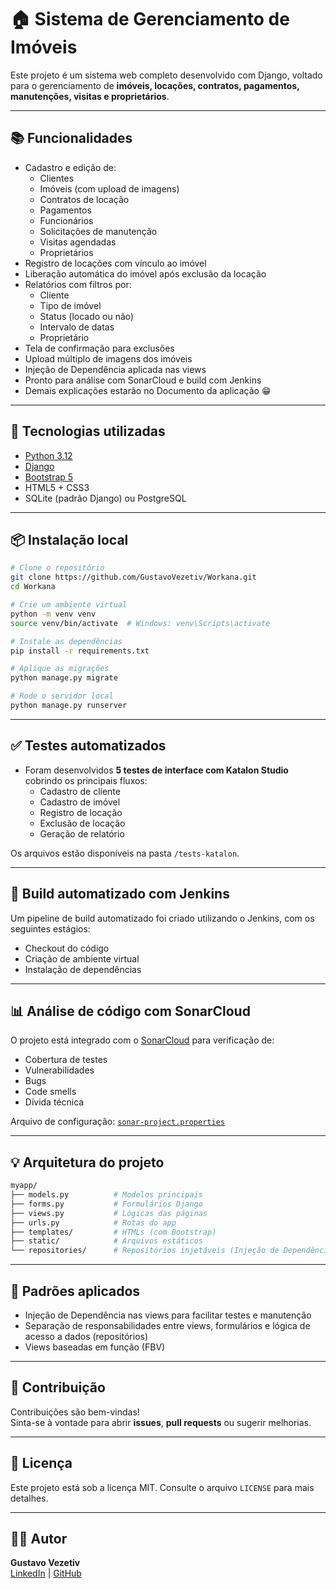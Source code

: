 # 🏠 Sistema de Gerenciamento de Imóveis

Este projeto é um sistema web completo desenvolvido com Django, voltado para o gerenciamento de **imóveis, locações, contratos, pagamentos, manutenções, visitas e proprietários**.

---

## 📚 Funcionalidades

- Cadastro e edição de:
  - Clientes
  - Imóveis (com upload de imagens)
  - Contratos de locação
  - Pagamentos
  - Funcionários
  - Solicitações de manutenção
  - Visitas agendadas
  - Proprietários
- Registro de locações com vínculo ao imóvel
- Liberação automática do imóvel após exclusão da locação
- Relatórios com filtros por:
  - Cliente
  - Tipo de imóvel
  - Status (locado ou não)
  - Intervalo de datas
  - Proprietário
- Tela de confirmação para exclusões
- Upload múltiplo de imagens dos imóveis
- Injeção de Dependência aplicada nas views
- Pronto para análise com SonarCloud e build com Jenkins
- Demais explicações estarão no Documento da aplicação 😁

---

## 🚀 Tecnologias utilizadas

- [Python 3.12](https://www.python.org/)
- [Django](https://www.djangoproject.com/)
- [Bootstrap 5](https://getbootstrap.com/)
- HTML5 + CSS3
- SQLite (padrão Django) ou PostgreSQL

---

## 📦 Instalação local

```bash
# Clone o repositório
git clone https://github.com/GustavoVezetiv/Workana.git
cd Workana

# Crie um ambiente virtual
python -m venv venv
source venv/bin/activate  # Windows: venv\Scripts\activate

# Instale as dependências
pip install -r requirements.txt

# Aplique as migrações
python manage.py migrate

# Rode o servidor local
python manage.py runserver
```

---

## ✅ Testes automatizados

- Foram desenvolvidos **5 testes de interface com Katalon Studio** cobrindo os principais fluxos:
  - Cadastro de cliente
  - Cadastro de imóvel
  - Registro de locação
  - Exclusão de locação
  - Geração de relatório

Os arquivos estão disponíveis na pasta `/tests-katalon`.

---

## 🔧 Build automatizado com Jenkins

Um pipeline de build automatizado foi criado utilizando o Jenkins, com os seguintes estágios:

- Checkout do código
- Criação de ambiente virtual
- Instalação de dependências

---

## 📊 Análise de código com SonarCloud

O projeto está integrado com o [SonarCloud](https://sonarcloud.io/) para verificação de:

- Cobertura de testes
- Vulnerabilidades
- Bugs
- Code smells
- Dívida técnica

Arquivo de configuração: [`sonar-project.properties`](https://github.com/GustavoVezetiv/Workana/blob/main/SONARRELATORIO.pdf)

---

## 💡 Arquitetura do projeto

```bash
myapp/
├── models.py          # Modelos principais
├── forms.py           # Formulários Django
├── views.py           # Lógicas das páginas
├── urls.py            # Rotas do app
├── templates/         # HTMLs (com Bootstrap)
├── static/            # Arquivos estáticos
└── repositories/      # Repositórios injetáveis (Injeção de Dependência)
```

---

## 🧠 Padrões aplicados

- Injeção de Dependência nas views para facilitar testes e manutenção
- Separação de responsabilidades entre views, formulários e lógica de acesso a dados (repositórios)
- Views baseadas em função (FBV)

---

## 🤝 Contribuição

Contribuições são bem-vindas!  
Sinta-se à vontade para abrir **issues**, **pull requests** ou sugerir melhorias.

---

## 📄 Licença

Este projeto está sob a licença MIT. Consulte o arquivo `LICENSE` para mais detalhes.

---

## 👨‍💻 Autor

**Gustavo Vezetiv**  
[LinkedIn]([https://www.linkedin.com/in/gustavovezetiv](https://www.linkedin.com/in/gustavo-vezetiv-08416126b/)) | [GitHub](https://github.com/GustavoVezetiv)
